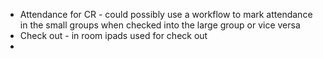 - Attendance for CR - could possibly use a workflow to mark attendance in the small groups when checked into the large group or vice versa
- Check out - in room ipads used for check out
- 